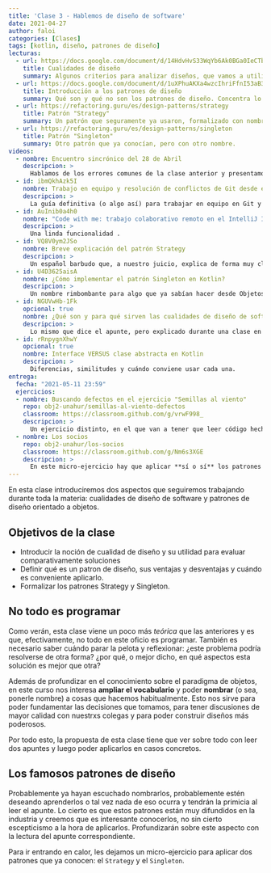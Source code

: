 ```yaml
---
title: 'Clase 3 - Hablemos de diseño de software'
date: 2021-04-27
author: faloi
categories: [Clases]
tags: [kotlin, diseño, patrones de diseño]
lecturas:
  - url: https://docs.google.com/document/d/14HdvHvS33WqYb6Ak0BGa0IeCTbzeCRSDKs-1Ot-qLDw/edit?usp=sharing
    title: Cualidades de diseño
    summary: Algunos criterios para analizar diseños, que vamos a utilizar como métricas para corregir los trabajos de esta materia. En particular, para esta entrega van a tener que trabajar intensamente con los que están en la sección [Cualidades que se pueden estudiar con cierta independencia tecnológica](https://docs.google.com/document/d/14HdvHvS33WqYb6Ak0BGa0IeCTbzeCRSDKs-1Ot-qLDw/edit#heading=h.5ntffpcf14xd).
  - url: https://docs.google.com/document/d/1uXPhuAKXa4wzcIhriFfnI53aB311jOZtcKfTDuiKQ8Y/edit?usp=sharing
    title: Introducción a los patrones de diseño
    summary: Qué son y qué no son los patrones de diseño. Concentra lo que vinimos diciendo desde el comienzo de la materia, con algunas reflexiones interesantes y referencias para ampliar el panorama.
  - url: https://refactoring.guru/es/design-patterns/strategy
    title: Patrón "Strategy"
    summary: Un patrón que seguramente ya usaron, formalizado con nombre y apellido.
  - url: https://refactoring.guru/es/design-patterns/singleton
    title: Patrón "Singleton"
    summary: Otro patrón que ya conocían, pero con otro nombre.
videos:
  - nombre: Encuentro sincrónico del 28 de Abril
    descripcion: >
      Hablamos de los errores comunes de la clase anterior y presentamos esta clase.
  - id: ibmQkhAzk5I
    nombre: Trabajo en equipo y resolución de conflictos de Git desde el IntelliJ Idea
    descripcion: >
      La guía definitiva (o algo así) para trabajar en equipo en Git y no morir en el intento.
  - id: AuInib0a4h0
    nombre: "Code with me: trabajo colaborativo remoto en el IntelliJ Idea"
    descripcion: >
      Una linda funcionalidad .
  - id: VQ8V0ym2JSo
    nombre: Breve explicación del patrón Strategy
    descripcion: >
      Un español barbudo que, a nuestro juicio, explica de forma muy clara los patrones de diseño. Utiliza porciones de código en Typescript (primo tipado de Javascript), que no deberían resultarles tan difícil de leer.
  - id: U4D3625aisA
    nombre: ¿Cómo implementar el patrón Singleton en Kotlin?
    descripcion: >
      Un nombre rimbombante para algo que ya sabían hacer desde Objetos 1: crear un objeto sin clase. :stuck_out_tongue:
  - id: NGUVwHb-1Fk
    opcional: true
    nombre: ¿Qué son y para qué sirven las cualidades de diseño de software?
    descripcion: >
      Lo mismo que dice el apunte, pero explicado durante una clase en vivo del 2020.
  - id: rRnpygnXhwY
    opcional: true
    nombre: Interface VERSUS clase abstracta en Kotlin
    descripcion: >
      Diferencias, similitudes y cuándo conviene usar cada una.
entrega:
  fecha: "2021-05-11 23:59"
  ejercicios:
  - nombre: Buscando defectos en el ejercicio "Semillas al viento"
    repo: obj2-unahur/semillas-al-viento-defectos
    classroom: https://classroom.github.com/g/vrwF998_
    descripcion: >
      Un ejercicio distinto, en el que van a tener que leer código hecho por alguien más y criticarlo según las cualidades que nos interesan.
  - nombre: Los socios
    repo: obj2-unahur/los-socios
    classroom: https://classroom.github.com/g/Nm6s3XGE
    descripcion: >
      En este micro-ejercicio hay que aplicar **sí o sí** los patrones Strategy y Singleton. Al ser tan chico, recomendamos resolverlo de manera sincrónica - una buena excusa para probar el _Code with me_. :wink:
---
```


En esta clase introduciremos dos aspectos que seguiremos trabajando durante toda la materia: cualidades de diseño de software y patrones de diseño orientado a objetos.

## Objetivos de la clase

* Introducir la noción de cualidad de diseño y su utilidad para evaluar comparativamente soluciones
* Definir qué es un patron de diseño, sus ventajas y desventajas y cuándo es conveniente aplicarlo.
* Formalizar los patrones Strategy y Singleton.

## No todo es programar

Como verán, esta clase viene un poco más _teórica_ que las anteriores y es que, efectivamente, no todo en este oficio es programar. También es necesario saber cuándo parar la pelota y reflexionar: ¿este problema podría resolverse de otra forma? ¿por qué, o mejor dicho, en qué aspectos esta solución es mejor que otra?

Además de profundizar en el conocimiento sobre el paradigma de objetos, en este curso nos interesa **ampliar el vocabulario** y poder **nombrar** (o sea, ponerle nombre) a cosas que hacemos habitualmente. Esto nos sirve para poder fundamentar las decisiones que tomamos, para tener discusiones de mayor calidad con nuestrxs colegas y para poder construir diseños más poderosos.

Por todo esto, la propuesta de esta clase tiene que ver sobre todo con leer dos apuntes y luego poder aplicarlos en casos concretos.

## Los famosos patrones de diseño

Probablemente ya hayan escuchado nombrarlos, probablemente estén deseando aprenderlos o tal vez nada de eso ocurra y tendrán la primicia al leer el apunte. Lo cierto es que estos patrones están muy difundidos en la industria y creemos que es interesante conocerlos, no sin cierto escepticismo a la hora de aplicarlos. Profundizarán sobre este aspecto con la lectura del apunte correspondiente.

Para ir entrando en calor, les dejamos un micro-ejercicio para aplicar dos patrones que ya conocen: el `Strategy` y el `Singleton`.
